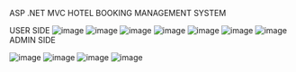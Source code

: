 ASP .NET MVC HOTEL BOOKING MANAGEMENT SYSTEM


USER SIDE
![image](https://github.com/Mahesh-023/HotelManagementProject/assets/166199705/cf5bfa97-6632-4648-af82-cc0a55d152fa)
![image](https://github.com/Mahesh-023/HotelManagementProject/assets/166199705/5ce4c4f5-3ff2-4b11-b915-fc752fe252cc)
![image](https://github.com/Mahesh-023/HotelManagementProject/assets/166199705/5478eb79-d110-405d-8a75-3e3dc4a7f6c3)
![image](https://github.com/Mahesh-023/HotelManagementProject/assets/166199705/abf1ad41-929d-472a-bbc9-97cf1f82f019)
![image](https://github.com/Mahesh-023/HotelManagementProject/assets/166199705/776c567d-4db6-45d2-8f9d-5b2cc75ab31b)
![image](https://github.com/Mahesh-023/HotelManagementProject/assets/166199705/c667099a-cb8a-403e-9a74-ca5f114c05f8)
![image](https://github.com/Mahesh-023/HotelManagementProject/assets/166199705/7e8dca79-63bf-4ff5-a6a2-477b59b09591)
ADMIN SIDE

![image](https://github.com/Mahesh-023/HotelManagementProject/assets/166199705/3b0db633-6a9a-45c8-863c-9c18c267b09a)
![image](https://github.com/Mahesh-023/HotelManagementProject/assets/166199705/0835f555-a79a-4f99-9f8f-f06fcfcaf426)
![image](https://github.com/Mahesh-023/HotelManagementProject/assets/166199705/3de83d34-1a30-4e58-92ef-0351350b0982)
![image](https://github.com/Mahesh-023/HotelManagementProject/assets/166199705/e6168a12-0fe3-493a-90b6-9e029a3e9295)


